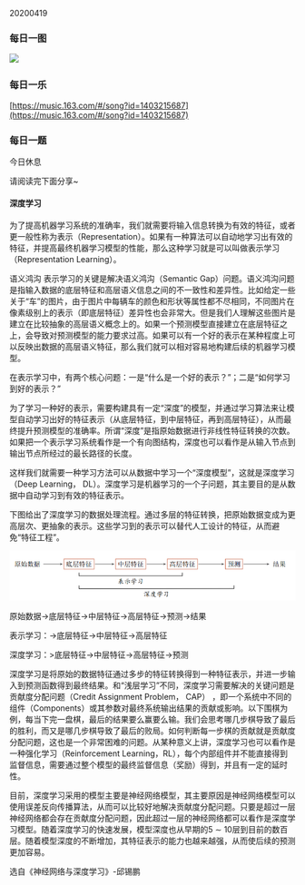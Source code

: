20200419





### 每日一图



![](https://mmbiz.qpic.cn/mmbiz_jpg/OmZ0AMiaJCAgYAnsH3FYhfZS3QA75L9BnjicpRichTFR8rvOQkBrQQWVemK0dyH08aiav3es5ogYHH08fJvlJI4fmA/640?wx_fmt=jpeg&tp=webp&wxfrom=5&wx_lazy=1&wx_co=1)



### 每日一乐



[https://music.163.com/#/song?id=1403215687](https://music.163.com/#/song?id=1403215687)



### 每日一题

今日休息

请阅读完下面分享~

#### 深度学习



为了提高机器学习系统的准确率，我们就需要将输入信息转换为有效的特征，或者更一般性称为表示（Representation）。如果有一种算法可以自动地学习出有效的特征，并提高最终机器学习模型的性能，那么这种学习就是可以叫做表示学习（Representation Learning）。

语义鸿沟 表示学习的关键是解决语义鸿沟（Semantic Gap）问题。语义鸿沟问题是指输入数据的底层特征和高层语义信息之间的不一致性和差异性。比如给定一些关于“车”的图片，由于图片中每辆车的颜色和形状等属性都不尽相同，不同图片在像素级别上的表示（即底层特征）差异性也会非常大。但是我们人理解这些图片是建立在比较抽象的高层语义概念上的。如果一个预测模型直接建立在底层特征之上，会导致对预测模型的能力要求过高。如果可以有一个好的表示在某种程度上可以反映出数据的高层语义特征，那么我们就可以相对容易地构建后续的机器学习模型。

在表示学习中，有两个核心问题：一是“什么是一个好的表示？”；二是“如何学习到好的表示？”

为了学习一种好的表示，需要构建具有一定“深度”的模型，并通过学习算法来让模型自动学习出好的特征表示（从底层特征，到中层特征，再到高层特征），从而最终提升预测模型的准确率。所谓“深度”是指原始数据进行非线性特征转换的次数。如果把一个表示学习系统看作是一个有向图结构，深度也可以看作是从输入节点到输出节点所经过的最长路径的长度。

这样我们就需要一种学习方法可以从数据中学习一个“深度模型”，这就是深度学习（Deep Learning， DL）。深度学习是机器学习的一个子问题，其主要目的是从数据中自动学习到有效的特征表示。

下图给出了深度学习的数据处理流程。通过多层的特征转换，把原始数据变成为更高层次、更抽象的表示。这些学习到的表示可以替代人工设计的特征，从而避免“特征工程”。

![1587220323181](assets/20200419/1587220323181.png)

原始数据->底层特征->中层特征->高层特征->预测->结果

表示学习：->底层特征->中层特征->高层特征

深度学习：>底层特征->中层特征->高层特征->预测



深度学习是将原始的数据特征通过多步的特征转换得到一种特征表示，并进一步输入到预测函数得到最终结果。和“浅层学习”不同，深度学习需要解决的关键问题是贡献度分配问题（Credit Assignment Problem， CAP） ，即一个系统中不同的组件（Components）或其参数对最终系统输出结果的贡献或影响。以下围棋为例，每当下完一盘棋，最后的结果要么赢要么输。我们会思考哪几步棋导致了最后的胜利，而又是哪几步棋导致了最后的败局。如何判断每一步棋的贡献就是贡献度分配问题，这也是一个非常困难的问题。从某种意义上讲，深度学习也可以看作是一种强化学习（Reinforcement Learning，RL），每个内部组件并不能直接得到监督信息，需要通过整个模型的最终监督信息（奖励）得到，并且有一定的延时性。

目前，深度学习采用的模型主要是神经网络模型，其主要原因是神经网络模型可以使用误差反向传播算法，从而可以比较好地解决贡献度分配问题。只要是超过一层神经网络都会存在贡献度分配问题，因此超过一层的神经网络都可以看作是深度学习模型。随着深度学习的快速发展，模型深度也从早期的5 ∼ 10层到目前的数百层。随着模型深度的不断增加，其特征表示的能力也越来越强，从而使后续的预测更加容易。

选自《神经网络与深度学习》-邱锡鹏